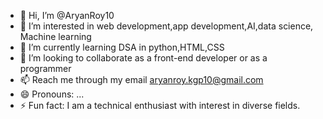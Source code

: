 - 👋 Hi, I’m @AryanRoy10
- 👀 I’m interested in web development,app development,AI,data science, Machine learning
- 🌱 I’m currently learning DSA in python,HTML,CSS
- 💞️ I’m looking to collaborate as a front-end developer or as a programmer 
- 📫 Reach me through my email aryanroy.kgp10@gmail.com
- 😄 Pronouns: ...
- ⚡ Fun fact: I am a technical enthusiast with interest in diverse fields.

<!---
AryanRoy10/AryanRoy10 is a ✨ special ✨ repository because its `README.md` (this file) appears on your GitHub profile.
You can click the Preview link to take a look at your changes.
--->
